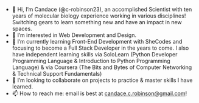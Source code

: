 - 👋 Hi, I’m Candace (@c-robinson23), an accomplished Scientist with ten years of molecular biology experience working in various disciplines! Switching gears to learn something new and have an impact in new spaces.
- 👀 I’m interested in Web Development and Design.
- 🌱 I’m currently learning Front-End Development with SheCodes and focusing to become a Full Stack Developer in the years to come. I also have independent learning skills via SoloLearn (Python Developer Programming Language & Introduction to Python Programming Language) & via Coursera (The Bits and Bytes of Computer Networking & Technical Support Fundamentals)
- 💞️ I’m looking to collaborate on projects to practice & master skills I have learned.
- 📫 How to reach me: email is best at candace.c.robinson@gmail.com!

<!---
c-robinson23/c-robinson23 is a ✨ special ✨ repository because its `README.md` (this file) appears on your GitHub profile.
You can click the Preview link to take a look at your changes.
--->
